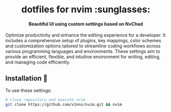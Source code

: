 <h1 align="center">
  <br>
  dotfiles for nvim :sunglasses:
  <br>
</h1>

<h4 align="center">Beautiful UI using custom settings based on NvChad</h4>

Optimize productivity and enhance the editing experience for a developer. It includes a
comprehensive setup of plugins, key mappings, color schemes and customization options tailored to
streamline coding workflows across various programming languages and environments. These settings
aim to provide an efficient, flexible, and intuitive environment for writing, editing, and managing
code efficiently.

## Installation :floppy_disk:

To use these settings:

```bash
# Clone repository and execute nvim
git clone https://github.com/v1nns/nvim.git && nvim
```
